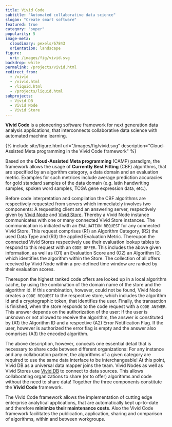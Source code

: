 ```yaml
---
title: Vivid Code
subtitle: "Automated collaborative data science"
slogan: "Create smart software"
featured: true
category: "super"
popularity: 5
image-meta:
  cloudinary: pexels/67843
  orientation: landscape
figure:
  uri: /images/fig/vivid.svg
backdrop: white
permalink: /projects/vivid.html
redirect_from:
  - /vivid
  - /vivid.html
  - /liquid.html
  - /projects/liquid.html
subprojects:
  - Vivid DB
  - Vivid Node
  - Vivid Store
---
```


**Vivid Code** is a pioneering software framework for next generation data
analysis applications, that interconnects collaborative data science with
automated machine learning.

{% include site/figure.html url="/images/fig/vivid.svg"
  description="Cloud-Assisted Meta programming in the Vivid Code framework" %}

Based on the **Cloud-Assisted Meta programming** (CAMP) paradigm, the framework
allows the usage of **Currently Best Fitting** (CBF) algorithms, that are
specified by an algorithm category, a data domain and an evaluation metric.
Examples for such metrices include average prediction accuracies for gold
standard samples of the data domain (e.g. latin handwriting samples, spoken word
samples, TCGA gene expression data, etc.).

Before code interpretation and compilation the CBF algorithms are respectively
requested from servers which immediately involves two components: A
requesting client and an answering server, respectively given by [Vivid
Node](/projects/rian.html) and [Vivid Store](/projects/brea.html).
Thereby a Vivid Node instance communicates with one or many connected Vivid
Store instances. The communication is initiated with an `EVALUATION REQUEST` for
any connected Vivid Store. This request comprises (R1) an Algorithm Category,
(R2) the used Data Type and (R3) the applied Evaluation Metric. Thereupon the
connected Vivid Stores respectively use their evaluation lookup tables to
respond to this request with an `CODE OFFER`. This includes the above given
information, as well as (O1) an Evaluation Score and (O2) an Algorithm ID, which
identifies the algorithm within the Store. The collection of all offers received
by Vivid Node within a pre-defined time window are ranked by their evaluation
scores.

Thereupon the highest ranked code offers are looked up in a local
algorithm cache, by using the combination of the domain name of the store and
the algorithm id. If this combination, however, could not be found, Vivid Node
creates a `CODE REQUEST` to the respective store, which includes the algorithm
id and a cryptographic token, that identifies the user. Finally, the transaction
is finished, when the store responds to the code request with a `CODE ANSWER`.
This answer depends on the authorization of the user: If the user is unknown or
not allowed to receive the algorithm, the answer is constituted by (A1) the
Algorithm ID and a respective (A2) Error Notification Flag. If the user, however
is authorized the error flag is empty and the answer also comprises (A3) the
encoded algorithm.

The above description, however, conceals one essential detail that is necessary
to share code between different organizations: For any instance and any
collaboration partner, the algorithms of a given category are required to use
the same data interface to be interchangeable! At this point, Vivid DB as a
universal data mapper joins the team. Vivid Nodes as well as Vivid Stores use
[Vivid DB](/projects/brea.html) to connect to data sources. This allows
collaborating organizations to share (or to offer) algorithms and code without
the need to share data! Together the three components constitute the
**Vivid Code** framework.

The Vivid Code framework allows the implementation of cutting edge enterprise
analytical applications, that are automatically kept up-to-date and therefore
**minimize their maintenance costs**. Also the Vivid Code framework facilitates
the publication, application, sharing and comparison of algorithms, within and
between workgroups.
